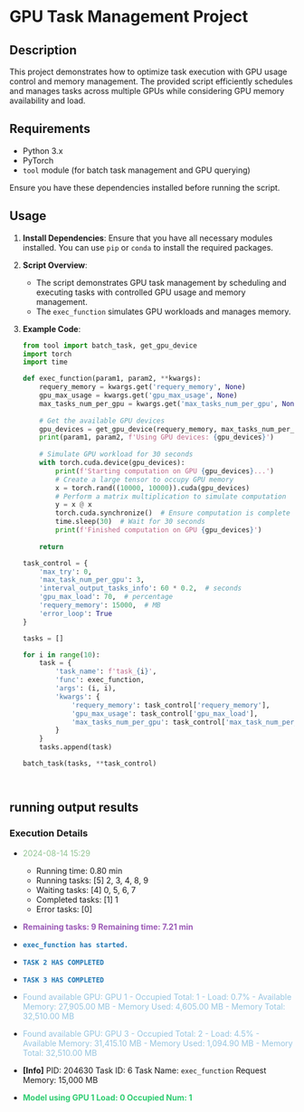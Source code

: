 # GPU Task Management Project

## Description

This project demonstrates how to optimize task execution with GPU usage control and memory management. The provided script efficiently schedules and manages tasks across multiple GPUs while considering GPU memory availability and load.

## Requirements

- Python 3.x
- PyTorch
- `tool` module (for batch task management and GPU querying)

Ensure you have these dependencies installed before running the script.

## Usage

1. **Install Dependencies**: Ensure that you have all necessary modules installed. You can use `pip` or `conda` to install the required packages.

2. **Script Overview**:
   - The script demonstrates GPU task management by scheduling and executing tasks with controlled GPU usage and memory management.
   - The `exec_function` simulates GPU workloads and manages memory.

3. **Example Code**:

   ```python
   from tool import batch_task, get_gpu_device
   import torch
   import time

   def exec_function(param1, param2, **kwargs):
       requery_memory = kwargs.get('requery_memory', None)
       gpu_max_usage = kwargs.get('gpu_max_usage', None)
       max_tasks_num_per_gpu = kwargs.get('max_tasks_num_per_gpu', None)
       
       # Get the available GPU devices
       gpu_devices = get_gpu_device(requery_memory, max_tasks_num_per_gpu, gpu_max_usage)
       print(param1, param2, f'Using GPU devices: {gpu_devices}')
       
       # Simulate GPU workload for 30 seconds
       with torch.cuda.device(gpu_devices):
           print(f'Starting computation on GPU {gpu_devices}...')
           # Create a large tensor to occupy GPU memory
           x = torch.rand((10000, 10000)).cuda(gpu_devices)
           # Perform a matrix multiplication to simulate computation
           y = x @ x
           torch.cuda.synchronize()  # Ensure computation is complete
           time.sleep(30)  # Wait for 30 seconds
           print(f'Finished computation on GPU {gpu_devices}')
       
       return

   task_control = {
       'max_try': 0,
       'max_task_num_per_gpu': 3,
       'interval_output_tasks_info': 60 * 0.2,  # seconds
       'gpu_max_load': 70,  # percentage
       'requery_memory': 15000,  # MB
       'error_loop': True
   }

   tasks = []

   for i in range(10):
       task = {
           'task_name': f'task_{i}',
           'func': exec_function,
           'args': (i, i),
           'kwargs': {
               'requery_memory': task_control['requery_memory'],
               'gpu_max_usage': task_control['gpu_max_load'],
               'max_tasks_num_per_gpu': task_control['max_task_num_per_gpu'],
           }
       }
       tasks.append(task)

   batch_task(tasks, **task_control)




## running output results

### Execution Details
- <span style="color: #92c493;">2024-08-14 15:29</span>
  - Running time: 0.80 min                         
  - Running tasks: [5] 2, 3, 4, 8, 9                        
  - Waiting tasks: [4] 0, 5, 6, 7                         
  - Completed tasks: [1] 1                         
  - Error tasks: [0]

- <span style="color: #9b59b6; font-weight: bold;">Remaining tasks: 9  Remaining time: 7.21 min</span>

- <span style="color: #1f77b4; font-weight: bold;">`exec_function has started.`</span>

- <span style="color: #1f77b4; font-weight: bold;">`TASK 2 HAS COMPLETED`</span>
- <span style="color: #1f77b4; font-weight: bold;">`TASK 3 HAS COMPLETED`</span>

- <span style="color: #96c5e0;">Found available GPU: GPU 1 - Occupied Total: 1 - Load: 0.7% - Available Memory: 27,905.00 MB - Memory Used: 4,605.00 MB - Memory Total: 32,510.00 MB</span>
- <span style="color: #96c5e0;">Found available GPU: GPU 3 - Occupied Total: 2 - Load: 4.5% - Available Memory: 31,415.10 MB - Memory Used: 1,094.90 MB - Memory Total: 32,510.00 MB</span>

- **[Info]** PID: 204630  Task ID: 6  Task Name: `exec_function`  Request Memory: 15,000 MB

- <span style="color: #2ecc71; font-weight: bold;">Model using GPU 1 Load: 0 Occupied Num: 1</span>
